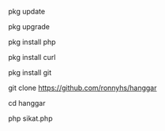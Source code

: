 pkg update

pkg upgrade

pkg install php

pkg install curl

pkg install git

git clone https://github.com/ronnyhs/hanggar

cd hanggar

php sikat.php
